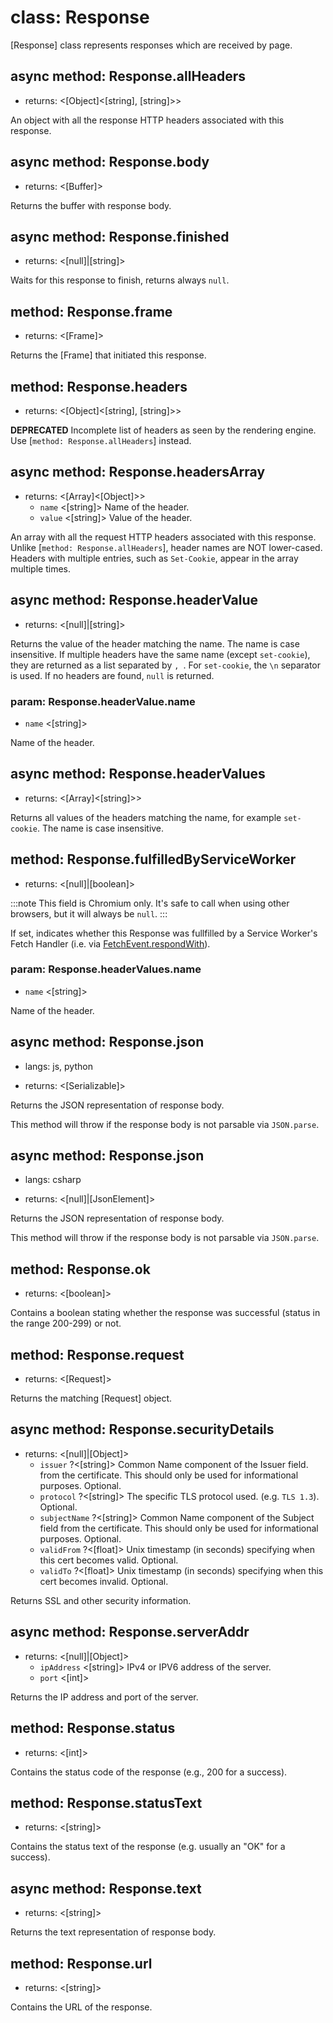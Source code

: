 # class: Response

[Response] class represents responses which are received by page.

## async method: Response.allHeaders
- returns: <[Object]<[string], [string]>>

An object with all the response HTTP headers associated with this response.

## async method: Response.body
- returns: <[Buffer]>

Returns the buffer with response body.

## async method: Response.finished
- returns: <[null]|[string]>

Waits for this response to finish, returns always `null`.

## method: Response.frame
- returns: <[Frame]>

Returns the [Frame] that initiated this response.

## method: Response.headers
- returns: <[Object]<[string], [string]>>

**DEPRECATED** Incomplete list of headers as seen by the rendering engine. Use [`method: Response.allHeaders`] instead.

## async method: Response.headersArray
- returns: <[Array]<[Object]>>
  - `name` <[string]> Name of the header.
  - `value` <[string]> Value of the header.

An array with all the request HTTP headers associated with this response. Unlike [`method: Response.allHeaders`], header names are NOT lower-cased.
Headers with multiple entries, such as `Set-Cookie`, appear in the array multiple times.

## async method: Response.headerValue
- returns: <[null]|[string]>

Returns the value of the header matching the name. The name is case insensitive. If multiple headers have
the same name (except `set-cookie`), they are returned as a list separated by `, `. For `set-cookie`, the `\n` separator is used. If no headers are found, `null` is returned.

### param: Response.headerValue.name
- `name` <[string]>

Name of the header.

## async method: Response.headerValues
- returns: <[Array]<[string]>>

Returns all values of the headers matching the name, for example `set-cookie`. The name is case insensitive.

## method: Response.fulfilledByServiceWorker
- returns: <[null]|[boolean]>

:::note
This field is Chromium only. It's safe to call when using other browsers, but it will always be `null`.
:::

If set, indicates whether this Response was fullfilled by a Service Worker's Fetch Handler (i.e. via [FetchEvent.respondWith](https://developer.mozilla.org/en-US/docs/Web/API/FetchEvent/respondWith)).

### param: Response.headerValues.name
- `name` <[string]>

Name of the header.

## async method: Response.json
* langs: js, python
- returns: <[Serializable]>

Returns the JSON representation of response body.

This method will throw if the response body is not parsable via `JSON.parse`.

## async method: Response.json
* langs: csharp
- returns: <[null]|[JsonElement]>

Returns the JSON representation of response body.

This method will throw if the response body is not parsable via `JSON.parse`.

## method: Response.ok
- returns: <[boolean]>

Contains a boolean stating whether the response was successful (status in the range 200-299) or not.

## method: Response.request
- returns: <[Request]>

Returns the matching [Request] object.

## async method: Response.securityDetails
- returns: <[null]|[Object]>
  - `issuer` ?<[string]> Common Name component of the Issuer field.
    from the certificate. This should only be used for informational purposes. Optional.
  - `protocol` ?<[string]> The specific TLS protocol used. (e.g. `TLS 1.3`). Optional.
  - `subjectName` ?<[string]> Common Name component of the Subject
    field from the certificate. This should only be used for informational purposes. Optional.
  - `validFrom` ?<[float]> Unix timestamp (in seconds) specifying
    when this cert becomes valid. Optional.
  - `validTo` ?<[float]> Unix timestamp (in seconds) specifying
    when this cert becomes invalid. Optional.

Returns SSL and other security information.

## async method: Response.serverAddr
- returns: <[null]|[Object]>
  - `ipAddress` <[string]> IPv4 or IPV6 address of the server.
  - `port` <[int]>

Returns the IP address and port of the server.

## method: Response.status
- returns: <[int]>

Contains the status code of the response (e.g., 200 for a success).

## method: Response.statusText
- returns: <[string]>

Contains the status text of the response (e.g. usually an "OK" for a success).

## async method: Response.text
- returns: <[string]>

Returns the text representation of response body.

## method: Response.url
- returns: <[string]>

Contains the URL of the response.
